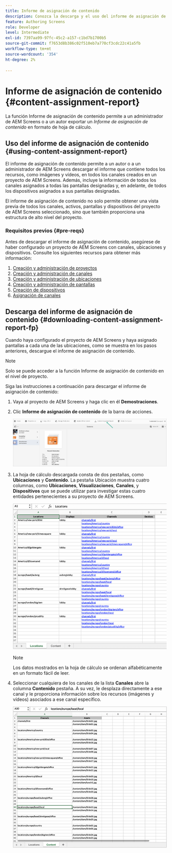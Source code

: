 ```yaml
---
title: Informe de asignación de contenido
description: Conozca la descarga y el uso del informe de asignación de contenido en relación con AEM Screens.
feature: Authoring Screens
role: Developer
level: Intermediate
exl-id: 7397aa99-97fc-45c2-a157-c1bd7b1700b5
source-git-commit: f7653d8b386c02f510eb7a770cf3cdc22c41a5fb
workflow-type: tm+mt
source-wordcount: '354'
ht-degree: 2%

---
```


# Informe de asignación de contenido {#content-assignment-report}

La función Informe de asignación de contenido permite a un administrador de AEM Screens o a un autor exportar un *Informe de asignación de contenido* en formato de hoja de cálculo.

## Uso del informe de asignación de contenido {#using-content-assignment-report}

El informe de asignación de contenido permite a un autor o a un administrador de AEM Screens descargar el informe que contiene todos los recursos, como imágenes y vídeos, en todos los canales creados en un proyecto de AEM Screens. Además, incluye la información de todos los canales asignados a todas las pantallas designadas y, en adelante, de todos los dispositivos asignados a sus pantallas designadas.

El informe de asignación de contenido no solo permite obtener una vista previa de todos los canales, activos, pantallas y dispositivos del proyecto de AEM Screens seleccionado, sino que también proporciona una estructura de alto nivel del proyecto.


### Requisitos previos {#pre-reqs}

Antes de descargar el informe de asignación de contenido, asegúrese de haber configurado un proyecto de AEM Screens con canales, ubicaciones y dispositivos.
Consulte los siguientes recursos para obtener más información:

1. [Creación y administración de proyectos](/help/user-guide/creating-a-screens-project.md)
1. [Creación y administración de canales](/help/user-guide/managing-channels.md)
1. [Creación y administración de ubicaciones](/help/user-guide/managing-locations.md)
1. [Creación y administración de pantallas](/help/user-guide/managing-displays.md)
1. [Creación de dispositivos](/help/user-guide/managing-devices.md)
1. [Asignación de canales](/help/user-guide/channel-assignment-latest-fp.md)


## Descarga del informe de asignación de contenido {#downloading-content-assignment-report-fp}

Cuando haya configurado el proyecto de AEM Screens y haya asignado pantallas a cada una de las ubicaciones, como se muestra en los pasos anteriores, descargue el informe de asignación de contenido.

>[!NOTE]
>Solo se puede acceder a la función Informe de asignación de contenido en el nivel de proyecto.

Siga las instrucciones a continuación para descargar el informe de asignación de contenido:

1. Vaya al proyecto de AEM Screens y haga clic en él **Demostraciones**.

1. Clic **Informe de asignación de contenido** de la barra de acciones.

   ![imagen](/help/user-guide/assets/content-assignment-report/can-download.png)

1. La hoja de cálculo descargada consta de dos pestañas, como **Ubicaciones** y **Contenido**. La pestaña Ubicación muestra cuatro columnas, como **Ubicaciones**, **Visualizaciones**, **Canales**, y **Dispositivos** que se puede utilizar para investigar estas cuatro entidades pertenecientes a su proyecto de AEM Screens.

   ![imagen](/help/user-guide/assets/content-assignment-report/report-sheet1.png)

   >[!NOTE]
   >Los datos mostrados en la hoja de cálculo se ordenan alfabéticamente en un formato fácil de leer.

1. Seleccionar cualquiera de los canales de la lista **Canales** abre la columna **Contenido** pestaña. A su vez, le desplaza directamente a ese canal y le proporciona información sobre los recursos (imágenes y vídeos) asociados a ese canal específico.

   ![imagen](/help/user-guide/assets/content-assignment-report/report-sheet2.png)
